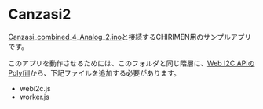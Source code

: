 # Canzasi2

[Canzasi_combined_4_Analog_2.ino](../../Canzasi/Canzasi_combined_4_Analog_2/Canzasi_combined_4_Analog_2.ino)と接続するCHIRIMEN用のサンプルアプリです。

このアプリを動作させるためには、このフォルダと同じ階層に、[Web I2C APIのPolyfill](https://github.com/club-wot/WebGPIO)から、下記ファイルを追加する必要があります。

- webi2c.js
- worker.js

